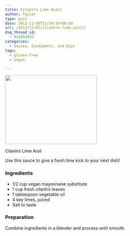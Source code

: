 ```yaml
---
title: Cilantro Lime Aioli
author: Taylor
type: post
date: 2012-11-05T13:59:55+00:00
url: /2012/11/05/cilantro-lime-aioli/
dsq_thread_id:
  - 914692435
categories:
  - Sauces, Condiments, and Dips
tags:
  - gluten-free
  - vegan

---
```

<div id="attachment_1971" style="width: 310px" class="wp-caption alignright">
  <a href="{{% mediaroot %}}uploads/2012/11/PB041736.jpg" rel="lightbox[1957]"><img class="size-medium wp-image-1971" title="Cilantro Lime Aioli" src="{{% mediaroot %}}uploads/2012/11/PB041736-300x225.jpg" alt="" width="300" height="225" srcset="{{% mediaroot %}}uploads/2012/11/PB041736-300x225.jpg 300w, {{% mediaroot %}}uploads/2012/11/PB041736-400x300.jpg 400w, {{% mediaroot %}}uploads/2012/11/PB041736.jpg 800w" sizes="(max-width: 300px) 100vw, 300px" /></a>
  
  <p class="wp-caption-text">
    Cilantro Lime Aioli
  </p>
</div>

Use this sauce to give a fresh lime kick to your next dish!

### Ingredients

  * 1/2 cup vegan mayonnaise substitute
  * 1 cup fresh cilantro leaves
  * 1 tablespoon vegetable oil
  * 4 key limes, juiced
  * Salt to taste

### Preparation

Combine ingredients in a blender and process until smooth.
